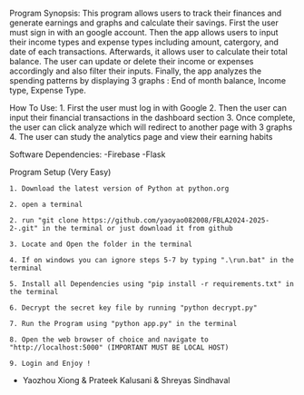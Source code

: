 Program Synopsis:
    This program allows users to track their finances and generate earnings and graphs and calculate their savings. First the user must sign in with an google account.
    Then the app allows users to input their income types and expense types including amount, catergory, and date of each transactions. Afterwards, 
    it allows user to calculate their total balance. The user can update or delete their income or expenses accordingly and also filter their inputs.
    Finally, the app analyzes the spending patterns by displaying 3 graphs : 
    End of month balance, 
    Income type, 
    Expense Type.
    

How To Use:
    1. First the user must log in with Google
    2. Then the user can input their financial transactions in the dashboard section
    3. Once complete, the user can click analyze which will redirect to another page with 3 graphs
    4. The user can study the analytics page and view their earning habits

Software Dependencies:
    -Firebase
    -Flask


Program Setup (Very Easy)

    1. Download the latest version of Python at python.org

    2. open a terminal 

    2. run "git clone https://github.com/yaoyao082008/FBLA2024-2025-2-.git" in the terminal or just download it from github

    3. Locate and Open the folder in the terminal

    4. If on windows you can ignore steps 5-7 by typing ".\run.bat" in the terminal

    5. Install all Dependencies using "pip install -r requirements.txt" in the terminal

    6. Decrypt the secret key file by running "python decrypt.py"

    7. Run the Program using "python app.py" in the terminal

    8. Open the web browser of choice and navigate to "http://localhost:5000" (IMPORTANT MUST BE LOCAL HOST)

    9. Login and Enjoy !

 - Yaozhou Xiong  & Prateek Kalusani & Shreyas Sindhaval